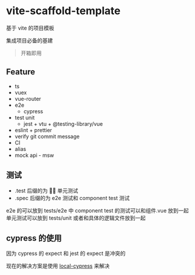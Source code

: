 # vite-scaffold-template

基于 vite 的项目模板

集成项目必备的基建

> 开箱即用

## Feature

- ts
- vuex
- vue-router
- e2e
  - cypress
- test unit
  - jest + vtu + @testing-library/vue
- eslint + prettier
- verify git commit message
- CI
- alias
- mock api - msw

## 测试

- .test 后缀的为  单元测试
- .spec 后缀的为 e2e 测试和 component test 测试

e2e 的可以放到 tests/e2e 中
component test 的测试可以和组件.vue 放到一起
单元测试可以放到 tests/unit 或者和具体的逻辑文件放到一起

## cypress 的使用

因为 cypress 的 expect 和 jest 的 expect 是冲突的

现在的解决方案是使用 [local-cypress](https://github.com/bahmutov/local-cypress) 来解决
